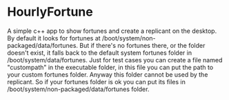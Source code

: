 # HourlyFortune

A simple c++ app to show fortunes and create a replicant on the desktop.
By default it looks for fortunes at /boot/system/non-packaged/data/fortunes. But if there's no fortunes there, or the folder doesn't exist, it falls back to the default system fortunes folder in /boot/system/data/fortunes.
Just for test cases you can create a file named "custompath" in the executable folder, in this file you can put the path to your custom fortunes folder. Anyway this folder cannot be used by the replicant. So if your fortunes folder is ok you can put its files in /boot/system/non-packaged/data/fortunes folder.
